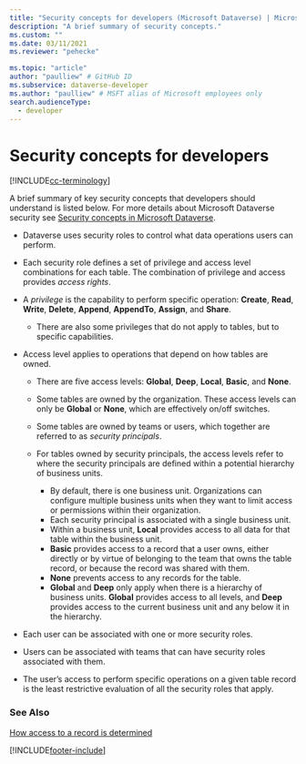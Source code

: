 ```yaml
---
title: "Security concepts for developers (Microsoft Dataverse) | Microsoft Docs" 
description: "A brief summary of security concepts." 
ms.custom: ""
ms.date: 03/11/2021
ms.reviewer: "pehecke"

ms.topic: "article"
author: "paulliew" # GitHub ID
ms.subservice: dataverse-developer
ms.author: "paulliew" # MSFT alias of Microsoft employees only
search.audienceType: 
  - developer
---
```

# Security concepts for developers

[!INCLUDE[cc-terminology](includes/cc-terminology.md)]

A brief summary of key security concepts that developers should understand is listed below. For more details about Microsoft Dataverse security see [Security concepts in Microsoft Dataverse](/power-platform/admin/wp-security-cds).

- Dataverse uses security roles to control what data operations users can perform.

- Each security role defines a set of privilege and access level combinations for each table. The combination of privilege and access provides *access rights*.

- A *privilege* is the capability to perform specific operation:
        **Create**, **Read**, **Write**, **Delete**, **Append**, **AppendTo**,
        **Assign**, and **Share**.
  - There are also some privileges that do not apply to tables, but to specific capabilities.

- Access level applies to operations that depend on how tables are owned.
  - There are five access levels: **Global**, **Deep**, **Local**, **Basic**, and **None**.
  - Some tables are owned by the organization. These access levels can only be **Global** or **None**, which are effectively on/off switches.
  - Some tables are owned by teams or users, which together are referred to as *security principals*.

  - For tables owned by security principals, the access levels refer to where the security principals are defined within a potential hierarchy of business units.
    - By default, there is one business unit. Organizations can configure multiple business units when they want to limit access or permissions within their organization.
    - Each security principal is associated with a single business unit.
    - Within a business unit, **Local** provides access to all data for that table within the business unit.
    - **Basic** provides access to a record that a user owns, either directly or by virtue of belonging to the team that owns the table record, or because the record was shared with them.
    - **None** prevents access to any records for the table.
    - **Global** and **Deep** only apply when there is a hierarchy of business units. **Global** provides access to all levels, and **Deep** provides access to the current business unit and any below it in the hierarchy.

- Each user can be associated with one or more security roles.

- Users can be associated with teams that can have security roles associated with them.

- The user’s access to perform specific operations on a given table record is the least restrictive evaluation of all the security roles that apply.

### See Also

[How access to a record is determined](/power-platform/admin/how-record-access-determined)

[!INCLUDE[footer-include](../../includes/footer-banner.md)]
